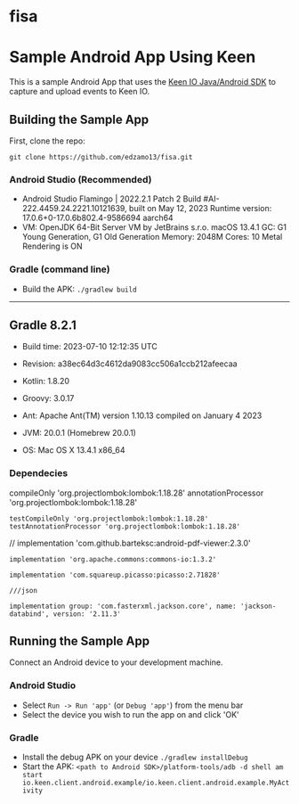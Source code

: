 # fisa

Sample Android App Using Keen
=============================

This is a sample Android App that uses the [Keen IO Java/Android SDK](https://github.com/keenlabs/KeenClient-Java)
to capture and upload events to Keen IO.

## Building the Sample App

First, clone the repo:

`git clone https://github.com/edzamo13/fisa.git`



### Android Studio (Recommended)

* Android Studio Flamingo | 2022.2.1 Patch 2
Build #AI-222.4459.24.2221.10121639, built on May 12, 2023
Runtime version: 17.0.6+0-17.0.6b802.4-9586694 aarch64
* VM: OpenJDK 64-Bit Server VM by JetBrains s.r.o. macOS 13.4.1
GC: G1 Young Generation, G1 Old Generation
Memory: 2048M
Cores: 10
Metal Rendering is ON



### Gradle (command line)

* Build the APK: `./gradlew build`
------------------------------------------------------------
Gradle 8.2.1
------------------------------------------------------------

* Build time:   2023-07-10 12:12:35 UTC
* Revision:     a38ec64d3c4612da9083cc506a1ccb212afeecaa

* Kotlin:       1.8.20
* Groovy:       3.0.17
* Ant:          Apache Ant(TM) version 1.10.13 compiled on January 4 2023
* JVM:          20.0.1 (Homebrew 20.0.1)
* OS:           Mac OS X 13.4.1 x86_64

### Dependecies 

 compileOnly 'org.projectlombok:lombok:1.18.28'
    annotationProcessor 'org.projectlombok:lombok:1.18.28'

    testCompileOnly 'org.projectlombok:lombok:1.18.28'
    testAnnotationProcessor 'org.projectlombok:lombok:1.18.28'


  //  implementation 'com.github.barteksc:android-pdf-viewer:2.3.0'

    implementation 'org.apache.commons:commons-io:1.3.2'

    implementation 'com.squareup.picasso:picasso:2.71828'

    ///json

    implementation group: 'com.fasterxml.jackson.core', name: 'jackson-databind', version: '2.11.3'




## Running the Sample App

Connect an Android device to your development machine.

### Android Studio

* Select `Run -> Run 'app'` (or `Debug 'app'`) from the menu bar
* Select the device you wish to run the app on and click 'OK'

### Gradle

* Install the debug APK on your device `./gradlew installDebug`
* Start the APK: `<path to Android SDK>/platform-tools/adb -d shell am start io.keen.client.android.example/io.keen.client.android.example.MyActivity`


